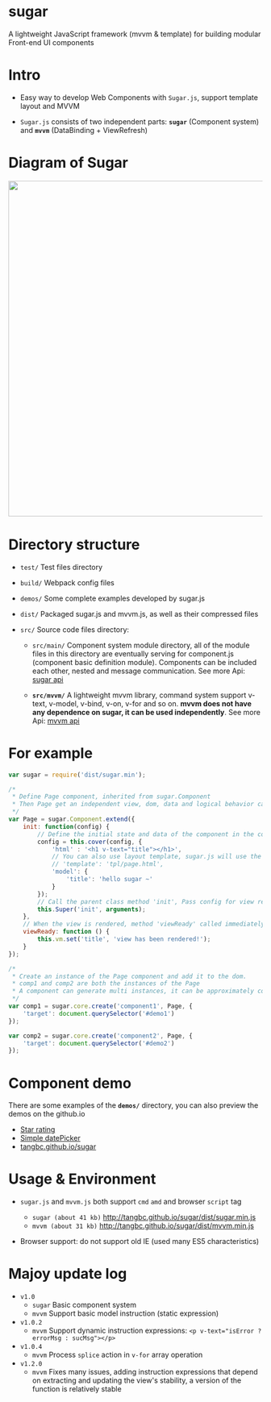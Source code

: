 # sugar
A lightweight JavaScript framework (mvvm & template) for building modular Front-end UI components


# Intro

* Easy way to develop Web Components with `Sugar.js`, support template layout and MVVM

* `Sugar.js` consists of two independent parts: **`sugar`** (Component system) and **`mvvm`** (DataBinding + ViewRefresh)


# Diagram of Sugar
<img src="http://7xodrz.com1.z0.glb.clouddn.com/sugar-constructor-en" width="666">


# Directory structure
* `test/` Test files directory

* `build/` Webpack config files

* `demos/` Some complete examples developed by sugar.js

* `dist/` Packaged sugar.js and mvvm.js, as well as their compressed files

* `src/` Source code files directory:

	* `src/main/` Component system module directory, all of the module files in this directory are eventually serving for component.js (component basic definition module). Components can be included each other, nested and message communication. See more Api: [sugar api](http://tangbc.github.io/sugar/sugar.html)

	* **`src/mvvm/`** A lightweight mvvm library, command system support v-text, v-model, v-bind, v-on, v-for and so on. **mvvm does not have any dependence on sugar, it can be used independently**. See more Api: [mvvm api](http://tangbc.github.io/sugar/mvvm.html)


# For example

```javascript
var sugar = require('dist/sugar.min');

/*
 * Define Page component, inherited from sugar.Component
 * Then Page get an independent view, dom, data and logical behavior can be flexible customization
 */
var Page = sugar.Component.extend({
	init: function(config) {
		// Define the initial state and data of the component in the config:
		config = this.cover(config, {
			'html' : '<h1 v-text="title"></h1>',
			// You can also use layout template, sugar.js will use the Ajax request template's uri
			// 'template': 'tpl/page.html',
			'model': {
				'title': 'hello sugar ~'
			}
		});
		// Call the parent class method 'init', Pass config for view rendering
		this.Super('init', arguments);
	},
	// When the view is rendered, method 'viewReady' called immediately, business can be started here
	viewReady: function () {
		this.vm.set('title', 'view has been rendered!');
	}
});

/*
 * Create an instance of the Page component and add it to the dom.
 * comp1 and comp2 are both the instances of the Page
 * A component can generate multi instances, it can be approximately considered: comp = new Page();
 */
var comp1 = sugar.core.create('component1', Page, {
	'target': document.querySelector('#demo1')
});

var comp2 = sugar.core.create('component2', Page, {
	'target': document.querySelector('#demo2')
});
```


# Component demo
There are some examples of the **`demos/`** directory, you can also preview the demos on the github.io

* [Star rating](http://tangbc.github.io/sugar/demos/star)
* [Simple datePicker](http://tangbc.github.io/sugar/demos/date)
* [tangbc.github.io/sugar](http://tangbc.github.io/sugar)


# Usage & Environment
* `sugar.js` and `mvvm.js` both support `cmd` `amd` and browser `script` tag
	* `sugar (about 41 kb)` http://tangbc.github.io/sugar/dist/sugar.min.js
	* `mvvm (about 31 kb)` http://tangbc.github.io/sugar/dist/mvvm.min.js

* Browser support: do not support old IE (used many ES5 characteristics)


# Majoy update log
* `v1.0`
	* `sugar` Basic component system
	* `mvvm` Support basic model instruction (static expression)
* `v1.0.2`
	* `mvvm` Support dynamic instruction expressions: `<p v-text="isError ? errorMsg : sucMsg"></p>`
* `v1.0.4`
	* `mvvm` Process `splice` action in `v-for` array operation
* `v1.2.0`
	* `mvvm` Fixes many issues, adding instruction expressions that depend on extracting and updating the view's stability, a version of the function is relatively stable
